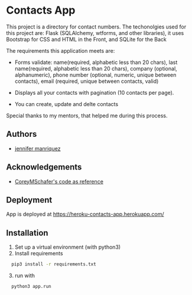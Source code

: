 
# Contacts App

This project is a directory for contact numbers.
The techonolgies used for this project are: Flask (SQLAlchemy, wtforms, and other libraries), it uses Bootstrap for CSS and HTML in the Front, and SQLite for the Back

The requirements this application meets are: 

- Forms validate: name(required, alphabetic less than 20 chars), last name(required, alphabetic less than 20 chars), company (optional, alphanumeric),
phone number (optional, numeric, unique between contacts), email (required, unique between contacts, valid)

- Displays all your contacts with pagination (10 contacts per page).
 
- You can create, update and delte contacts


Special thanks to my mentors, that helped me during this process.

## Authors

- [jennifer manriquez](https://github.com/jennifer-manriquez)


  
## Acknowledgements

 - [CoreyMSchafer's code as reference](https://github.com/CoreyMSchafer/code_snippets/tree/master/Python/Flask_Blog)
 
## Deployment

App is deployed at https://heroku-contacts-app.herokuapp.com/


  
## Installation 
 
1. Set up a virtual environment (with python3)
2. Install requirements

```bash 
  pip3 install -r requirements.txt
```
3. run with 
```bash 
  python3 app.run
```
    